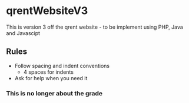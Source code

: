 # qrentWebsiteV3
This is version 3 off the qrent website - to be implement using PHP, Java and Javascipt

## Rules
  - Follow spacing and indent conventions
    - 4 spaces for indents
  - Ask for help when you need it

### This is no longer about the grade


